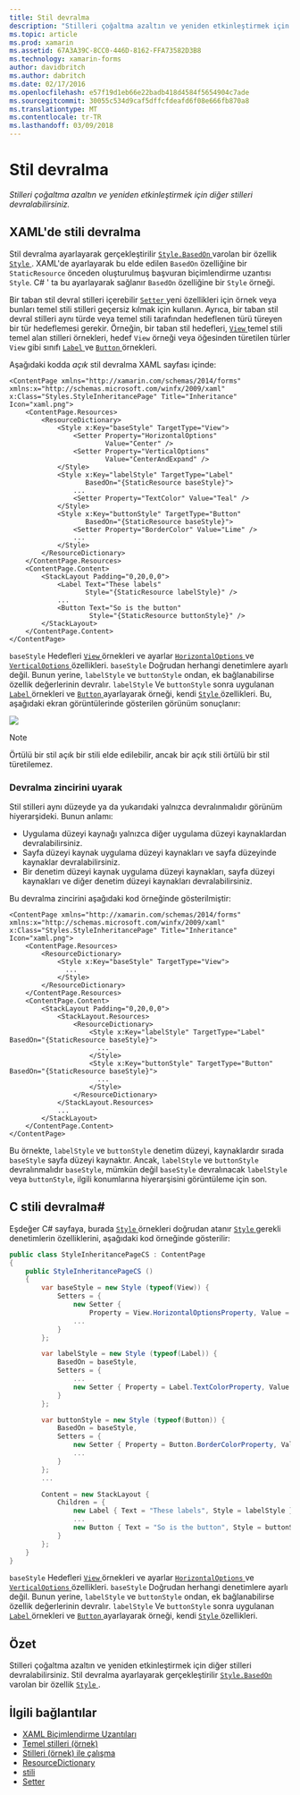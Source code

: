 ```yaml
---
title: Stil devralma
description: "Stilleri çoğaltma azaltın ve yeniden etkinleştirmek için diğer stilleri devralabilirsiniz."
ms.topic: article
ms.prod: xamarin
ms.assetid: 67A3A39C-8CC0-446D-8162-FFA73582D3B8
ms.technology: xamarin-forms
author: davidbritch
ms.author: dabritch
ms.date: 02/17/2016
ms.openlocfilehash: e57f19d1eb66e22badb418d4584f5654904c7ade
ms.sourcegitcommit: 30055c534d9caf5dffcfdeafd6f08e666fb870a8
ms.translationtype: MT
ms.contentlocale: tr-TR
ms.lasthandoff: 03/09/2018
---
```

# <a name="style-inheritance"></a>Stil devralma

_Stilleri çoğaltma azaltın ve yeniden etkinleştirmek için diğer stilleri devralabilirsiniz._

## <a name="style-inheritance-in-xaml"></a>XAML'de stili devralma

Stil devralma ayarlayarak gerçekleştirilir [ `Style.BasedOn` ](https://developer.xamarin.com/api/property/Xamarin.Forms.Style.BasedOn/) varolan bir özellik [ `Style` ](https://developer.xamarin.com/api/type/Xamarin.Forms.Style/). XAML'de ayarlayarak bu elde edilen `BasedOn` özelliğine bir `StaticResource` önceden oluşturulmuş başvuran biçimlendirme uzantısı `Style`. C# ' ta bu ayarlayarak sağlanır `BasedOn` özelliğine bir `Style` örneği.

Bir taban stil devral stilleri içerebilir [ `Setter` ](https://developer.xamarin.com/api/type/Xamarin.Forms.Setter/) yeni özellikleri için örnek veya bunları temel stili stilleri geçersiz kılmak için kullanın. Ayrıca, bir taban stil devral stilleri aynı türde veya temel stili tarafından hedeflenen türü türeyen bir tür hedeflemesi gerekir. Örneğin, bir taban stil hedefleri, [ `View` ](https://developer.xamarin.com/api/type/Xamarin.Forms.View/) temel stili temel alan stilleri örnekleri, hedef `View` örneği veya öğesinden türetilen türler `View` gibi sınıfı [ `Label` ](https://developer.xamarin.com/api/type/Xamarin.Forms.Label/) ve [ `Button` ](https://developer.xamarin.com/api/type/Xamarin.Forms.Button/) örnekleri.

Aşağıdaki kodda *açık* stil devralma XAML sayfası içinde:

```xaml
<ContentPage xmlns="http://xamarin.com/schemas/2014/forms" xmlns:x="http://schemas.microsoft.com/winfx/2009/xaml" x:Class="Styles.StyleInheritancePage" Title="Inheritance" Icon="xaml.png">
    <ContentPage.Resources>
        <ResourceDictionary>
            <Style x:Key="baseStyle" TargetType="View">
                <Setter Property="HorizontalOptions"
                        Value="Center" />
                <Setter Property="VerticalOptions"
                        Value="CenterAndExpand" />
            </Style>
            <Style x:Key="labelStyle" TargetType="Label"
                   BasedOn="{StaticResource baseStyle}">
                ...
                <Setter Property="TextColor" Value="Teal" />
            </Style>
            <Style x:Key="buttonStyle" TargetType="Button"
                   BasedOn="{StaticResource baseStyle}">
                <Setter Property="BorderColor" Value="Lime" />
                ...
            </Style>
        </ResourceDictionary>
    </ContentPage.Resources>
    <ContentPage.Content>
        <StackLayout Padding="0,20,0,0">
            <Label Text="These labels"
                   Style="{StaticResource labelStyle}" />
            ...
            <Button Text="So is the button"
                    Style="{StaticResource buttonStyle}" />
        </StackLayout>
    </ContentPage.Content>
</ContentPage>
```

`baseStyle` Hedefleri [ `View` ](https://developer.xamarin.com/api/type/Xamarin.Forms.View/) örnekleri ve ayarlar [ `HorizontalOptions` ](https://developer.xamarin.com/api/property/Xamarin.Forms.View.HorizontalOptions/) ve [ `VerticalOptions` ](https://developer.xamarin.com/api/property/Xamarin.Forms.View.VerticalOptions/) özellikleri. `baseStyle` Doğrudan herhangi denetimlere ayarlı değil. Bunun yerine, `labelStyle` ve `buttonStyle` ondan, ek bağlanabilirse özellik değerlerinin devralır. `labelStyle` Ve `buttonStyle` sonra uygulanan [ `Label` ](https://developer.xamarin.com/api/type/Xamarin.Forms.Label/) örnekleri ve [ `Button` ](https://developer.xamarin.com/api/type/Xamarin.Forms.Button/) ayarlayarak örneği, kendi [ `Style` ](https://developer.xamarin.com/api/property/Xamarin.Forms.VisualElement.Style/) özellikleri. Bu, aşağıdaki ekran görüntülerinde gösterilen görünüm sonuçlanır:

[![](inheritance-images/style-inheritance.png)](inheritance-images/style-inheritance-large.png#lightbox)

> [!NOTE]
> Örtülü bir stil açık bir stili elde edilebilir, ancak bir açık stili örtülü bir stil türetilemez.

### <a name="respecting-the-inheritance-chain"></a>Devralma zincirini uyarak

Stil stilleri aynı düzeyde ya da yukarıdaki yalnızca devralınmalıdır görünüm hiyerarşideki. Bunun anlamı:

- Uygulama düzeyi kaynağı yalnızca diğer uygulama düzeyi kaynaklardan devralabilirsiniz.
- Sayfa düzeyi kaynak uygulama düzeyi kaynakları ve sayfa düzeyinde kaynaklar devralabilirsiniz.
- Bir denetim düzeyi kaynak uygulama düzeyi kaynakları, sayfa düzeyi kaynakları ve diğer denetim düzeyi kaynakları devralabilirsiniz.

Bu devralma zincirini aşağıdaki kod örneğinde gösterilmiştir:

```xaml
<ContentPage xmlns="http://xamarin.com/schemas/2014/forms" xmlns:x="http://schemas.microsoft.com/winfx/2009/xaml" x:Class="Styles.StyleInheritancePage" Title="Inheritance" Icon="xaml.png">
    <ContentPage.Resources>
        <ResourceDictionary>
            <Style x:Key="baseStyle" TargetType="View">
              ...
            </Style>
        </ResourceDictionary>
    </ContentPage.Resources>
    <ContentPage.Content>
        <StackLayout Padding="0,20,0,0">
            <StackLayout.Resources>
                <ResourceDictionary>
                    <Style x:Key="labelStyle" TargetType="Label" BasedOn="{StaticResource baseStyle}">
                      ...
                    </Style>
                    <Style x:Key="buttonStyle" TargetType="Button" BasedOn="{StaticResource baseStyle}">
                      ...
                    </Style>
                </ResourceDictionary>
            </StackLayout.Resources>
            ...
        </StackLayout>
    </ContentPage.Content>
</ContentPage>
```

Bu örnekte, `labelStyle` ve `buttonStyle` denetim düzeyi, kaynaklardır sırada `baseStyle` sayfa düzeyi kaynaktır. Ancak, `labelStyle` ve `buttonStyle` devralınmalıdır `baseStyle`, mümkün değil `baseStyle` devralınacak `labelStyle` veya `buttonStyle`, ilgili konumlarına hiyerarşisini görüntüleme için son.

## <a name="style-inheritance-in-c35"></a>C stili devralma&#35;

Eşdeğer C# sayfaya, burada [ `Style` ](https://developer.xamarin.com/api/type/Xamarin.Forms.Style/) örnekleri doğrudan atanır [ `Style` ](https://developer.xamarin.com/api/property/Xamarin.Forms.VisualElement.Style/) gerekli denetimlerin özelliklerini, aşağıdaki kod örneğinde gösterilir:

```csharp
public class StyleInheritancePageCS : ContentPage
{
    public StyleInheritancePageCS ()
    {
        var baseStyle = new Style (typeof(View)) {
            Setters = {
                new Setter {
                    Property = View.HorizontalOptionsProperty, Value = LayoutOptions.Center },
                ...
            }
        };

        var labelStyle = new Style (typeof(Label)) {
            BasedOn = baseStyle,
            Setters = {
                ...
                new Setter { Property = Label.TextColorProperty, Value = Color.Teal }
            }
        };

        var buttonStyle = new Style (typeof(Button)) {
            BasedOn = baseStyle,
            Setters = {
                new Setter { Property = Button.BorderColorProperty, Value = Color.Lime },
                ...
            }
        };
        ...

        Content = new StackLayout {
            Children = {
                new Label { Text = "These labels", Style = labelStyle },
                ...
                new Button { Text = "So is the button", Style = buttonStyle }
            }
        };
    }
}
```

`baseStyle` Hedefleri [ `View` ](https://developer.xamarin.com/api/type/Xamarin.Forms.View/) örnekleri ve ayarlar [ `HorizontalOptions` ](https://developer.xamarin.com/api/property/Xamarin.Forms.View.HorizontalOptions/) ve [ `VerticalOptions` ](https://developer.xamarin.com/api/property/Xamarin.Forms.View.VerticalOptions/) özellikleri. `baseStyle` Doğrudan herhangi denetimlere ayarlı değil. Bunun yerine, `labelStyle` ve `buttonStyle` ondan, ek bağlanabilirse özellik değerlerinin devralır. `labelStyle` Ve `buttonStyle` sonra uygulanan [ `Label` ](https://developer.xamarin.com/api/type/Xamarin.Forms.Label/) örnekleri ve [ `Button` ](https://developer.xamarin.com/api/type/Xamarin.Forms.Button/) ayarlayarak örneği, kendi [ `Style` ](https://developer.xamarin.com/api/property/Xamarin.Forms.VisualElement.Style/) özellikleri.

## <a name="summary"></a>Özet

Stilleri çoğaltma azaltın ve yeniden etkinleştirmek için diğer stilleri devralabilirsiniz. Stil devralma ayarlayarak gerçekleştirilir [ `Style.BasedOn` ](https://developer.xamarin.com/api/property/Xamarin.Forms.Style.BasedOn/) varolan bir özellik [ `Style` ](https://developer.xamarin.com/api/type/Xamarin.Forms.Style/).


## <a name="related-links"></a>İlgili bağlantılar

- [XAML Biçimlendirme Uzantıları](~/xamarin-forms/xaml/xaml-basics/xaml-markup-extensions.md)
- [Temel stilleri (örnek)](https://developer.xamarin.com/samples/xamarin-forms/UserInterface/Styles/BasicStyles/)
- [Stilleri (örnek) ile çalışma](https://developer.xamarin.com/samples/xamarin-forms/WorkingWithStyles/)
- [ResourceDictionary](https://developer.xamarin.com/api/type/Xamarin.Forms.ResourceDictionary/)
- [stili](https://developer.xamarin.com/api/type/Xamarin.Forms.Style/)
- [Setter](https://developer.xamarin.com/api/type/Xamarin.Forms.Setter/)

